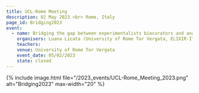 ```yaml
---
title: UCL-Rome Meeting
description: 02 May 2023 <br> Rome, Italy
page_id: Bridging2023
event:
  - name: Bridging the gap between experimentalists biocurators and analysis tool providers.
    organisers: Luana Licata (University of Rome Tor Vergata, ELIXIR-IT) Ruth Lovering University College of London, UCL, UK
    teachers: 
    venue: University of Rome Tor Vergata
    event_date: 05/02/2023 
    state: closed
---
```


{% include image.html file="/2023_events/UCL-Rome_Meeting_2023.png"  alt="Bridging2023" max-width="20" %}
